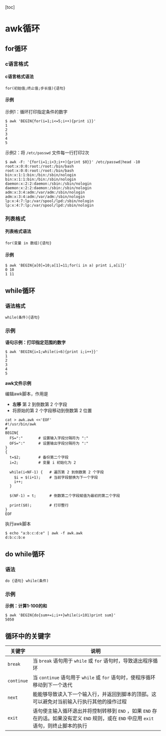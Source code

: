 [toc]



# awk循环

## for循环

### c语言格式

#### c语言格式语法

`for(初始值;终止值;步长值){语句}`



#### 示例

示例1：循环打印指定条件的数字

```shell
$ awk 'BEGIN{for(i=1;i<=5;i++){print i}}'
1
2
3
4
5
```



示例2：将 `/etc/passwd` 文件每一行打印2次

```shell
$ awk -F: '{for(i=1;i<3;i++){print $0}}' /etc/passwd|head -10
root:x:0:0:root:/root:/bin/bash
root:x:0:0:root:/root:/bin/bash
bin:x:1:1:bin:/bin:/sbin/nologin
bin:x:1:1:bin:/bin:/sbin/nologin
daemon:x:2:2:daemon:/sbin:/sbin/nologin
daemon:x:2:2:daemon:/sbin:/sbin/nologin
adm:x:3:4:adm:/var/adm:/sbin/nologin
adm:x:3:4:adm:/var/adm:/sbin/nologin
lp:x:4:7:lp:/var/spool/lpd:/sbin/nologin
lp:x:4:7:lp:/var/spool/lpd:/sbin/nologin
```



### 列表格式

#### 列表格式语法

`for(变量 in 数组){语句}`



#### 示例

```shell
$ awk 'BEGIN{a[0]=10;a[1]=11;for(i in a) print i,a[i]}'
0 10
1 11
```



## while循环

### 语法格式

`while(条件){语句}`

### 示例

**语句示例：打印指定范围的数字**

```shell
$ awk 'BEGIN{i=1;while(i<6){print i;i++}}'
1
2
3
4
5
```



**awk文件示例**

编辑awk脚本，作用是

- **左移** 第 2 到倒数第 2 个字段
- 将原始的第 2 个字段移动到倒数第 2 位置

```shell
cat > awk.awk <<'EOF'
#!/usr/bin/awk
#
BEGIN{
  FS=":"       # 设置输入字段分隔符为 ":"
  OFS=":"      # 设置输出字段分隔符为 ":"
}
{
  t=$2;        # 备份第二个字段
  i=2;         # 变量 i 初始化为 2

  while(i<NF-1) {   # 遍历第 2 到倒数第 2 个字段
    $i = $(i+1);    # 当前字段替换为下一个字段
    i++;
  }

  $(NF-1) = t;      # 倒数第二个字段赋值为最初的第二个字段

  print($0);        # 打印整行
}
EOF
```



执行awk脚本

```shell
$ echo "a:b:c:d:e" | awk -f awk.awk
d:b:c:b:e
```



## do while循环

### 语法

`do {语句} while(条件)`



### 示例

**示例：计算1-100的和**

```shell
$ awk 'BEGIN{do{sum+=i;i++}while(i<101)print sum}'
5050
```



## 循环中的关键字

| 关键字     | 说明                                                         |
| ---------- | ------------------------------------------------------------ |
| `break`    | 当 `break` 语句用于 `while` 或 `for` 语句时，导致退出程序循环 |
| `continue` | 当 `continue` 语句用于 `while` 或 `for` 语句时，使程序循环移动到下一个迭代 |
| `next`     | 能能够导致读入下一个输入行，并返回到脚本的顶部。这可以避免对当前输入行执行其他的操作过程 |
| `exit`     | 语句使主输入循环退出并将控制转移到 `END` ，如果 `END` 存在的话。如果没有定义 `END` 规则，或在 `END` 中应用 `exit` 语句，则终止脚本的执行 |



